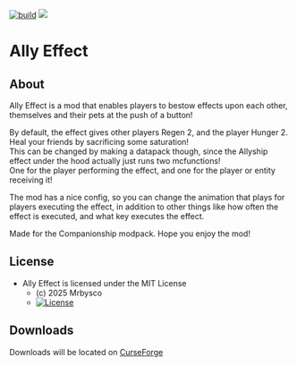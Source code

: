 [![build](https://github.com/Mrbysco/AllyEffect/actions/workflows/build.yml/badge.svg)](https://github.com/Mrbysco/AllyEffect/actions/workflows/build.yml) 
[![](http://cf.way2muchnoise.eu/versions/1370471.svg)](https://www.curseforge.com/minecraft/mc-mods/ally-effect)

# Ally Effect #

## About ##
Ally Effect is a mod that enables players to bestow effects upon each other, themselves and their pets at the push of a button!

By default, the effect gives other players Regen 2, and the player Hunger 2. Heal your friends by sacrificing some saturation!\
This can be changed by making a datapack though, since the Allyship effect under the hood actually just runs two mcfunctions!\
One for the player performing the effect, and one for the player or entity receiving it!

The mod has a nice config, so you can change the animation that plays for players executing the effect, in addition to other things like how often the effect is executed, and what key executes the effect.

Made for the Companionship modpack. Hope you enjoy the mod!

## License ##
* Ally Effect is licensed under the MIT License
  - (c) 2025 Mrbysco
  - [![License](https://img.shields.io/badge/License-MIT-red.svg?style=flat)](http://opensource.org/licenses/MIT)

## Downloads ##
Downloads will be located on [CurseForge](https://www.curseforge.com/minecraft/mc-mods/ally-effect)
